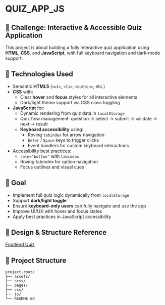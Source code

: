 # QUIZ_APP_JS

## 🎯 Challenge: Interactive & Accessible Quiz Application

This project is about building a fully interactive quiz application using **HTML**, **CSS**, and **JavaScript**, with full keyboard navigation and dark-mode support.

## 🚀 Technologies Used

- Semantic **HTML5** (`<ul>`, `<li>`, `<button>`, etc.)
- **CSS** with:
  - Clear **hover** and **focus** styles for all interactive elements
  - Dark/light theme support via CSS class toggling
- **JavaScript** for:
  - Dynamic rendering from quiz data in `localStorage`
  - Quiz flow management: question → select → submit → validate → next → result
  - **Keyboard accessibility** using:
    - Roving `tabindex` for arrow navigation
    - `Enter` / `Space` keys to trigger clicks
    - Event handlers for custom keyboard interactions
- Accessibility best practices:
  - `role="button"` with `tabindex`
  - Roving tabindex for option navigation
  - Focus outlines and visual cues

## 🎯 Goal

- Implement full quiz logic dynamically from `localStorage`
- Support **dark/light toggle**
- Ensure **keyboard-only users** can fully navigate and use the app
- Improve UI/UX with hover and focus states
- Apply best practices in JavaScript accessibility

## 📐 Design & Structure Reference

[Frontend Quiz](https://rainsaxfrontend-mentor-projects.github.io/frontend-quiz-app/)

## 📁 Project Structure

```
project-root/
├── assets/
├── scss/
├── pages/
├── css/
├── js/
└── README.md
```
